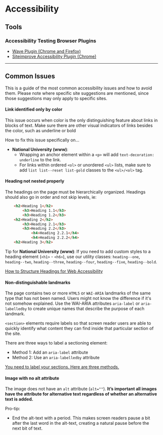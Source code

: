 # Accessibility

## Tools

### Accessibility Testing Browser Plugins
- [Wave Plugin (Chrome and Firefox)](https://wave.webaim.org/extension/)
- [Siteimprove Accessibility Plugin (Chrome)](https://siteimprove.com/en-us/core-platform/integrations/browser-extensions/)

---

## Common Issues
This is a guide of the most common accessibility issues and how to avoid them. Please note where specific site suggestions are mentioned, since those suggestions may only apply to specific sites.

#### Link identified only by color
This issue occurs when color is the only distinguishing feature about links in blocks of text. Make sure there are other visual indicators of links besides the color, such as underline or bold

How to fix this issue specifically on...
- **National University (www)**:
  - Wrapping an anchor element within a `<p>` will add `text-decoration: underline` to the link.
  - For links within ordered `<ol>` or unordered `<ul>` lists, make sure to add `list list--reset list-gold` classes to the `<ul>/<ol>` tag.

#### Heading not nested properly
The headings on the page must be hierarchically organized. Headings should also go in order and not skip levels, ie:

```html
    <h2>Heading 1</h2>
        <h3>Heading 1.1</h3>
        <h3>Heading 1.2</h3>
    <h2>Heading 2</h2>
        <h3>Heading 2.1</h3>
        <h3>Heading 2.2</h3>
            <h4>Heading 2.2.1</h4>
            <h4>Heading 2.2.2</h4>
    <h2>Heading 3</h2>
```

Tip for **National University (www)**: If you need to add custom styles to a heading element (`<h1>` - `<h6>`), use our utility classes: `heading--one`, `heading--two`, `heading--three`, `heading--four`, `heading--five`, `heading--bold`.

[How to Structure Headings for Web Accessibility](https://www.nomensa.com/blog/2017/how-structure-headings-web-accessibility)

#### Non-distinguishable landmarks
The page contains two or more `HTML5` or `WAI-ARIA` landmarks of the same type that has not been named. Users might not know the difference if it's not somehow explained. Use the WAI-ARIA attributes `aria-label` or `aria-labelledby` to create unique names that describe the purpose of each landmark.

`<section>` elements require labels so that screen reader users are able to quickly identify what content they can find inside that particular section of the site.

There are three ways to label a sectioning element:
- Method 1: Add an `aria-label` attribute
- Method 2: Use an `aria-labelledby` attribute

[You need to label your sections. Here are three methods.](https://css-tricks.com/how-to-section-your-html/#you-need-to-label-your-sections-here-are-three-methods)

#### Image with no alt attribute
The image does not have an `alt` attribute (`alt=""`). **It’s important all images have the attribute for alternative text regardless of whether an alternative text is added.**

Pro-tip:
- End the alt-text with a period. This makes screen readers pause a bit after the last word in the alt-text, creating a natural pause before the next bit of text.
